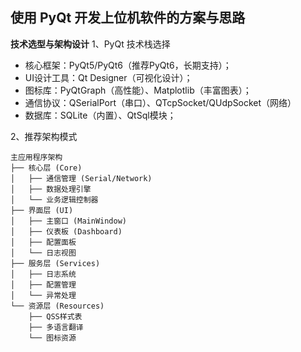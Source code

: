 ## 使用 PyQt 开发上位机软件的方案与思路

**技术选型与架构设计**
1、PyQt 技术栈选择
- 核心框架：PyQt5/PyQt6（推荐PyQt6，长期支持）；
- UI设计工具：Qt Designer（可视化设计）；
- 图标库：PyQtGraph（高性能）、Matplotlib（丰富图表）；
- 通信协议：QSerialPort（串口）、QTcpSocket/QUdpSocket（网络）
- 数据库：SQLite（内置）、QtSql模块；

2、推荐架构模式
```
主应用程序架构
├── 核心层 (Core)
│   ├── 通信管理 (Serial/Network)
│   ├── 数据处理引擎
│   └── 业务逻辑控制器
├── 界面层 (UI)
│   ├── 主窗口 (MainWindow)
│   ├── 仪表板 (Dashboard)
│   ├── 配置面板
│   └── 日志视图
├── 服务层 (Services)
│   ├── 日志系统
│   ├── 配置管理
│   └── 异常处理
└── 资源层 (Resources)
    ├── QSS样式表
    ├── 多语言翻译
    └── 图标资源
```
